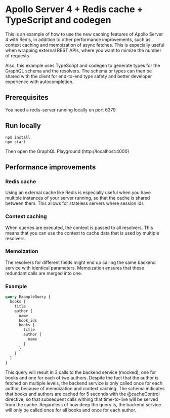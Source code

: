 # Apollo Server 4 + Redis cache + TypeScript and codegen

This is an example of how to use the new caching features of Apollo Server 4 with Redis, in addition to other performance improvements,
such as context caching and memoization of async fetches. This is especially useful when wrapping external REST APIs, where you want to
mimize the number of requests.

Also, this example uses TypeScript and codegen to generate types for the GraphQL schema and the resolvers. The schema or types can then be shared with the client for end-to-end type safety and better developer experience with autocompletion. 

## Prerequisites
You need a redis-server running locally on port 6379

## Run locally

```shell
npm install
npm start
```

Then open the GraphQL Playground (http://localhost:4000)


## Performance improvements

### Redis cache

Using an external cache like Redis is especially useful when you have multiple instances of your server running, so that the cache is shared between them.
This allows for stateless servers where session ids 


### Context caching

When queries are executed, the context is passed to all resolvers. This means that you can use the context to cache data that is used by multiple resolvers.

### Memoization

The resolvers for different fields might end up calling the same backend service with identical parameters. Memoization ensures that these redundant calls are merged into one.

### Example

```graphql
query ExampleQuery {
  books {
    title
    author {
      name
      book_ids
      books {
        title
        author {
          name
        }
      }
    }
  }
}
```

This query will result in 3 calls to the backend service (mocked), one for books and one for each of two authors. Despite the fact that the author is fetched on multiple levels, the backend service is only called once for each author, because of memoization and context caching.
The schema indicates that books and authors are cached for 5 seconds with the @cacheControl directive, so that subsequent calls withing that time-to-live will be served from the cache. Regardless of how deep the query is, the backend service will only be called once for all books and once for each author.


